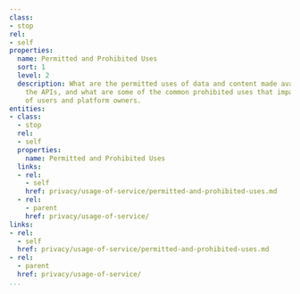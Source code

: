 ```yaml
---
class:
- stop
rel:
- self
properties:
  name: Permitted and Prohibited Uses
  sort: 1
  level: 2
  description: What are the permitted uses of data and content made available via
    the APIs, and what are some of the common prohibited uses that impact the privacy
    of users and platform owners.
entities:
- class:
  - stop
  rel:
  - self
  properties:
    name: Permitted and Prohibited Uses
  links:
  - rel:
    - self
    href: privacy/usage-of-service/permitted-and-prohibited-uses.md
  - rel:
    - parent
    href: privacy/usage-of-service/
links:
- rel:
  - self
  href: privacy/usage-of-service/permitted-and-prohibited-uses.md
- rel:
  - parent
  href: privacy/usage-of-service/
...
```

